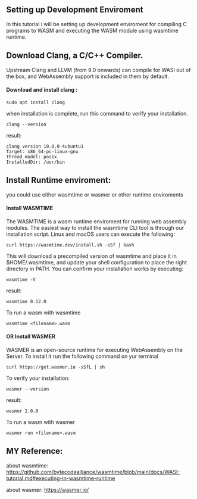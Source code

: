 
## Setting up Development Enviroment
In this tutorial i will be setting up development enviroment for compiling C programs to WASM and executing the WASM module using wasmtime runtime.

## Download Clang, a C/C++ Compiler.
Upstream Clang and LLVM (from 9.0 onwards) can compile for WASI out of the box, and WebAssembly support is included in them by default. 

#### Download and install clang : 
    sudo apt install clang

when installation is complete, run this command to verify your installation.
    
    clang --version
    
result:
    
    clang version 10.0.0-4ubuntu1 
    Target: x86_64-pc-linux-gnu
    Thread model: posix
    InstalledDir: /usr/bin
    

## Install Runtime enviroment:
you could use either wasmtime or wasmer or other runtime enviroments

#### Install WASMTIME
The WASMTIME is a wasm runtime enviroment for running web assembly modules. The easiest way to install the wasmtime CLI tool is through our installation script. Linux and macOS users can execute the following:
    
    curl https://wasmtime.dev/install.sh -sSf | bash

This will download a precompiled version of wasmtime and place it in $HOME/.wasmtime, and update your shell configuration to place the right directory in PATH.
You can confirm your installation works by executing:

    wasmtime -V
    
result:    
    
    wasmtime 0.12.0

To run a wasm with wasmtime
    
    wasmtime <filename>.wasm

    
#### OR Install WASMER
WASMER is an open-source runtime for executing WebAssembly on the Server. To install it run the following command on yur terminal

    curl https://get.wasmer.io -sSfL | sh
    
To verify your installation:
    
    wasmer --version
result:
    
    wasmer 2.0.0

To run a wasm with wasmer

    wasmer run <filename>.wasm



## MY Reference:
about wasmtime: https://github.com/bytecodealliance/wasmtime/blob/main/docs/WASI-tutorial.md#executing-in-wasmtime-runtime

about wasmer: https://wasmer.io/

